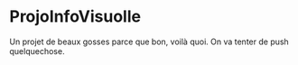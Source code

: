 # ProjoInfoVisuolle
Un projet de beaux gosses parce que bon, voilà quoi.
On va tenter de push quelquechose.